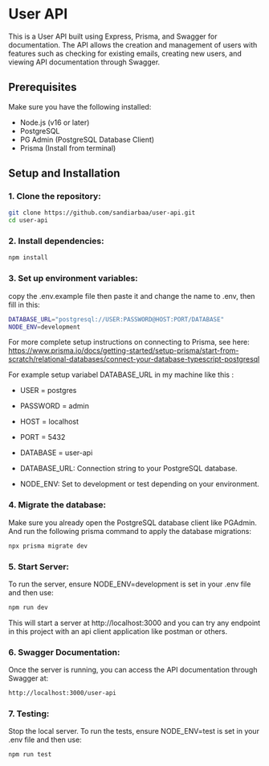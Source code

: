 # User API

This is a User API built using Express, Prisma, and Swagger for documentation. The API allows the creation and management of users with features such as checking for existing emails, creating new users, and viewing API documentation through Swagger.

## Prerequisites

Make sure you have the following installed:

- Node.js (v16 or later)
- PostgreSQL
- PG Admin (PostgreSQL Database Client)
- Prisma (Install from terminal)

## Setup and Installation

### 1. Clone the repository:

```bash
git clone https://github.com/sandiarbaa/user-api.git
cd user-api

```

### 2. Install dependencies:

```bash
npm install

```

### 3. Set up environment variables:

copy the .env.example file then paste it and change the name to .env, then fill in this:

```bash
DATABASE_URL="postgresql://USER:PASSWORD@HOST:PORT/DATABASE"
NODE_ENV=development

```
For more complete setup instructions on connecting to Prisma, see here: https://www.prisma.io/docs/getting-started/setup-prisma/start-from-scratch/relational-databases/connect-your-database-typescript-postgresql

For example setup variabel DATABASE_URL in my machine like this :
- USER = postgres
- PASSWORD = admin
- HOST = localhost
- PORT = 5432
- DATABASE = user-api

- DATABASE_URL: Connection string to your PostgreSQL database.
- NODE_ENV: Set to development or test depending on your environment.

### 4. Migrate the database:

Make sure you already open the PostgreSQL database client like PGAdmin. And run the following prisma command to apply the database migrations:

```bash
npx prisma migrate dev

```

### 5. Start Server:

To run the server, ensure NODE_ENV=development is set in your .env file and then use:

```bash
npm run dev

```

This will start a server at http://localhost:3000 and you can try any endpoint in this project with an api client application like postman or others.

### 6. Swagger Documentation:

Once the server is running, you can access the API documentation through Swagger at:

```bash
http://localhost:3000/user-api

```

### 7. Testing:

Stop the local server.
To run the tests, ensure NODE_ENV=test is set in your .env file and then use:

```bash
npm run test

```
